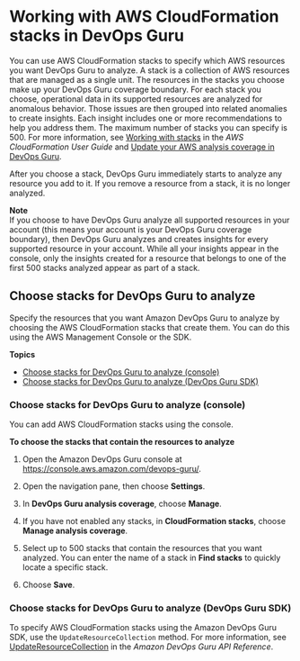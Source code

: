 # Working with AWS CloudFormation stacks in DevOps Guru<a name="working-with-cfn-stacks"></a>

You can use AWS CloudFormation stacks to specify which AWS resources you want DevOps Guru to analyze\. A stack is a collection of AWS resources that are managed as a single unit\. The resources in the stacks you choose make up your DevOps Guru coverage boundary\. For each stack you choose, operational data in its supported resources are analyzed for anomalous behavior\. Those issues are then grouped into related anomalies to create insights\. Each insight includes one or more recommendations to help you address them\. The maximum number of stacks you can specify is 500\. For more information, see [Working with stacks](https://docs.aws.amazon.com/AWSCloudFormation/latest/UserGuide/stacks.html) in the *AWS CloudFormation User Guide* and [Update your AWS analysis coverage in DevOps Guru](update-settings.md#update-coverage)\. 

After you choose a stack, DevOps Guru immediately starts to analyze any resource you add to it\. If you remove a resource from a stack, it is no longer analyzed\. 

**Note**  
If you choose to have DevOps Guru analyze all supported resources in your account \(this means your account is your DevOps Guru coverage boundary\), then DevOps Guru analyzes and creates insights for every supported resource in your account\. While all your insights appear in the console, only the insights created for a resource that belongs to one of the first 500 stacks analyzed appear as part of a stack\. 

## Choose stacks for DevOps Guru to analyze<a name="choose-stacks"></a>

Specify the resources that you want Amazon DevOps Guru to analyze by choosing the AWS CloudFormation stacks that create them\. You can do this using the AWS Management Console or the SDK\. 

**Topics**
+ [Choose stacks for DevOps Guru to analyze \(console\)](#choose-stacks-console)
+ [Choose stacks for DevOps Guru to analyze \(DevOps Guru SDK\)](#choose-stacks-sdk)

### Choose stacks for DevOps Guru to analyze \(console\)<a name="choose-stacks-console"></a>

 You can add AWS CloudFormation stacks using the console\. 

**To choose the stacks that contain the resources to analyze**

1. Open the Amazon DevOps Guru console at [https://console\.aws\.amazon\.com/devops\-guru/](https://console.aws.amazon.com/devops-guru/)\.

1. Open the navigation pane, then choose **Settings**\. 

1. In **DevOps Guru analysis coverage**, choose **Manage**\. 

1. If you have not enabled any stacks, in **CloudFormation stacks**, choose **Manage analysis coverage**\. 

1. Select up to 500 stacks that contain the resources that you want analyzed\. You can enter the name of a stack in **Find stacks** to quickly locate a specific stack\. 

1. Choose **Save**\. 

### Choose stacks for DevOps Guru to analyze \(DevOps Guru SDK\)<a name="choose-stacks-sdk"></a>

To specify AWS CloudFormation stacks using the Amazon DevOps Guru SDK, use the `UpdateResourceCollection` method\. For more information, see [UpdateResourceCollection](https://docs.aws.amazon.com/devops-guru/latest/APIReference/API_UpdateResourceCollection.html) in the *Amazon DevOps Guru API Reference*\. 